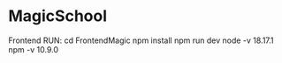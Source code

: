# MagicSchool

Frontend RUN: 
 cd FrontendMagic
  npm install
  npm run dev
	node -v 18.17.1
	 npm -v 10.9.0